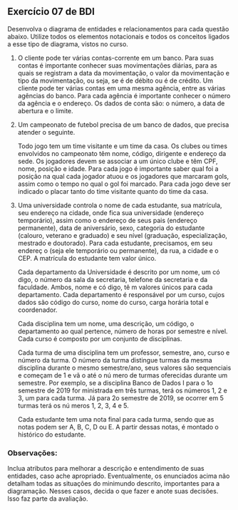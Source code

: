 ## Exercício 07 de BDI

Desenvolva o diagrama de entidades e relacionamentos para cada questão abaixo. Utilize todos os elementos notacionais e todos os conceitos ligados a esse tipo de diagrama, vistos no curso.

1) O cliente pode ter várias contas-corrente em um banco. Para suas contas é importante conhecer suas movimentações diárias, para as quais se registram a data da movimentação, o valor da movimentação e tipo da movimentação, ou seja, se é de débito ou é de crédito. Um cliente pode ter várias contas em uma mesma agência, entre as várias agências do banco. Para cada agência é importante conhecer o número da agência e o endereço. Os dados de conta são: o número, a data de abertura e o limite.

2) Um campeonato de futebol precisa de um banco de dados, que precisa atender o seguinte.

    Todo jogo tem um time visitante e um time da casa. Os clubes ou times envolvidos no campeonato têm nome, código, dirigente e endereço da sede. Os jogadores devem se associar a um único clube e têm CPF, nome, posição e idade. Para cada jogo é importante saber qual foi a posição na qual cada jogador atuou e os jogadores que marcaram gols, assim como o tempo no qual o gol foi marcado. Para cada jogo deve ser indicado o placar tanto do time visitante quanto do time da casa.

3) Uma universidade controla o nome de cada estudante, sua matrícula, seu endereço na cidade, onde fica sua universidade (endereço temporário), assim como o endereço de seus pais (endereço permanente), data de aniversário, sexo, categoria do estudante (calouro, veterano e graduado) e seu nível (graduação, especialização, mestrado e doutorado). Para cada estudante, precisamos, em seu endereç o (seja ele temporário ou permanente), da rua, a cidade e o CEP. A matrícula do estudante tem valor único.

    Cada departamento da Universidade é descrito por um nome, um có digo, o número da sala da secretaria, telefone da secretaria e da faculdade. Ambos, nome e có digo, tê m valores únicos para cada departamento. Cada departamento é responsável por um curso, cujos dados são código do curso, nome do curso, carga horária total e coordenador.

    Cada disciplina tem um nome, uma descrição, um código, o departamento ao qual pertence, número de horas por semestre e nível. Cada curso é composto por um conjunto de disciplinas.

    Cada turma de uma disciplina tem um professor, semestre, ano, curso e número da turma. O número da turma distingue turmas da mesma disciplina durante o mesmo semestre/ano, seus valores são sequenciais e começam de 1 e vã o até o nú mero de turmas oferecidas durante um semestre. Por exemplo, se a disciplina Banco de Dados I para o 1o semestre de 2019 for ministrada em três turmas, terá os números 1, 2 e 3, um para cada turma. Já para 2o semestre de 2019, se ocorrer em 5 turmas terá os nú meros 1, 2, 3, 4 e 5.

    Cada estudante tem uma nota final para cada turma, sendo que as notas podem ser A, B, C, D ou E. A partir dessas notas, é montado o histórico do estudante.

### Observações:

  Inclua atributos para melhorar a descrição e entendimento de suas entidades, caso ache apropriado. Eventualmente, os enunciados acima não detalham todas as situações do minimundo descrito, importantes para a diagramação. Nesses casos, decida o que fazer e anote suas decisões. Isso faz parte da avaliação.
